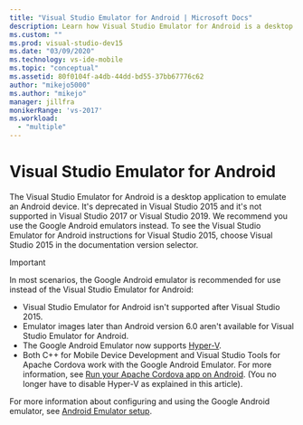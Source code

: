 ```yaml
---
title: "Visual Studio Emulator for Android | Microsoft Docs"
description: Learn how Visual Studio Emulator for Android is a desktop application that emulates an Android device.
ms.custom: ""
ms.prod: visual-studio-dev15
ms.date: "03/09/2020"
ms.technology: vs-ide-mobile
ms.topic: "conceptual"
ms.assetid: 80f0104f-a4db-44dd-bd55-37bb67776c62
author: "mikejo5000"
ms.author: "mikejo"
manager: jillfra
monikerRange: 'vs-2017'
ms.workload:
  - "multiple"
---
```

# Visual Studio Emulator for Android

The Visual Studio Emulator for Android is a desktop application to emulate an Android device. It's deprecated in Visual Studio 2015 and it's not supported in Visual Studio 2017 or Visual Studio 2019. We recommend you use the Google Android emulators instead. To see the Visual Studio Emulator for Android instructions for Visual Studio 2015, choose Visual Studio 2015 in the documentation version selector.

> [!IMPORTANT]
> In most scenarios, the Google Android emulator is recommended for use instead of the Visual Studio Emulator for Android:
> - Visual Studio Emulator for Android isn't supported after Visual Studio 2015.
> - Emulator images later than Android version 6.0 aren't available for Visual Studio Emulator for Android.
> - The Google Android Emulator now supports [Hyper-V](/xamarin/android/get-started/installation/android-emulator/hardware-acceleration#accelerating-with-hyper-v).
> - Both C++ for Mobile Device Development and Visual Studio Tools for Apache Cordova work with the Google Android Emulator. For more information, see [Run your Apache Cordova app on Android](/visualstudio/cross-platform/tools-for-cordova/run-your-app/run-app-android#google-android-emulator). (You no longer have to disable Hyper-V as explained in this article).
>
> For more information about configuring and using the Google Android emulator, see
> [Android Emulator setup](/xamarin/android/get-started/installation/android-emulator/).
